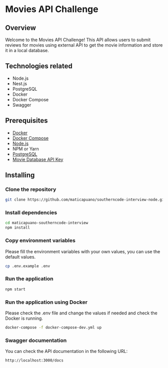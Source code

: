 # Movies API Challenge

## Overview

Welcome to the Movies API Challenge! This API allows users to submit reviews for movies using external API to get the movie information and store it in a local database.

## Technologies related

- Node.js
- Nest.js
- PostgreSQL
- Docker
- Docker Compose
- Swagger

## Prerequisites

- [Docker](https://docs.docker.com/install/)
- [Docker Compose](https://docs.docker.com/compose/install/)
- [Node.js](https://nodejs.org/en/download/)
- NPM or Yarn
- [PostgreSQL](https://www.postgresql.org/download/)
- [Movie Database API Key](https://developers.themoviedb.org/3/getting-started/introduction)

## Installing

### Clone the repository

```bash
git clone https://github.com/maticapuano/southerncode-interview-node.git maticapuano-southerncode-interview
```

### Install dependencies

```bash
cd maticapuano-southerncode-interview
npm install
```

### Copy environment variables

Please fill the environment variables with your own values, you can use the default values.

```bash
cp .env.example .env
```

### Run the application

```bash
npm start
```

### Run the application using Docker

Please check the .env file and change the values if needed and check the Docker is running.

```bash
docker-compose -f docker-compose-dev.yml up
```

### Swagger documentation

You can check the API documentation in the following URL:

```bash
http://localhost:3000/docs
```
